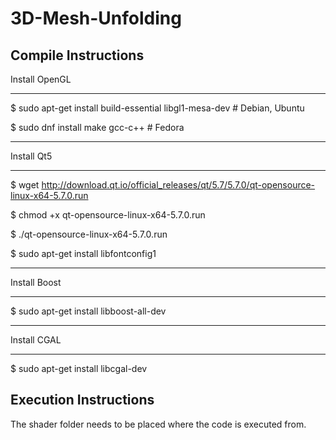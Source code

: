 # 3D-Mesh-Unfolding

## Compile Instructions

Install OpenGL
******************************
$ sudo apt-get install build-essential libgl1-mesa-dev  # Debian, Ubuntu

$ sudo dnf install make gcc-c++  # Fedora
******************************

Install Qt5
******************************
$ wget http://download.qt.io/official_releases/qt/5.7/5.7.0/qt-opensource-linux-x64-5.7.0.run

$ chmod +x qt-opensource-linux-x64-5.7.0.run

$ ./qt-opensource-linux-x64-5.7.0.run

$ sudo apt-get install libfontconfig1
******************************

Install Boost
******************************
$ sudo apt-get install libboost-all-dev
******************************

Install CGAL
******************************
$ sudo apt-get install libcgal-dev 

## Execution Instructions

The shader folder needs to be placed where the code is executed from.



